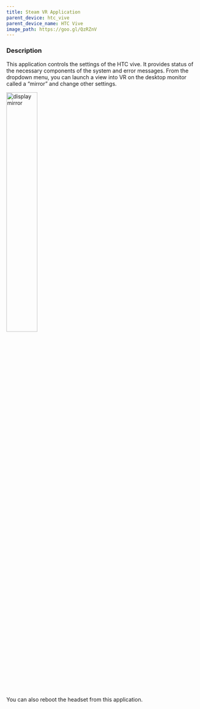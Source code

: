 ```yaml
---
title: Steam VR Application
parent_device: htc_vive
parent_device_name: HTC Vive
image_path: https://goo.gl/QzRZnV
---
```


### Description

This application controls the settings of the HTC vive. It provides status of the necessary components of the system and error messages. From the dropdown menu, you can launch a view into VR on the desktop monitor called a “mirror” and change other settings. 

<img src="https://goo.gl/CXO2Tt" width="40%" alt="display mirror">

You can also reboot the headset from this application. 



